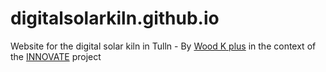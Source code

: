 # digitalsolarkiln.github.io
Website for the digital solar kiln in Tulln - By [Wood K plus](https://www.wood-kplus.at/de) in the context of the [INNOVATE](https://www.dih-innovate.at/en/) project




